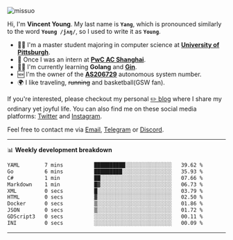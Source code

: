 <p align="left"> <img src="https://komarev.com/ghpvc/?username=missuo&label=Profile%20views&color=0e75b6&style=flat" alt="missuo" /> </p>


Hi, I'm **Vincent Young**. My last name is **`Yang`**, which is pronounced similarly to the word **`Young /jʌŋ/`**, so I used to write it as **`Young`**. 

-  👨‍🎓 I'm a master student majoring in computer science at [**University of Pittsburgh**](https://www.pitt.edu).
-  💼 Once I was an intern at **[PwC AC Shanghai](https://www.linkedin.com/company/pwc-ac-shanghai/)**.
-  👨‍💻 I'm currently learning **Golang** and [**Gin**](https://github.com/gin-gonic/gin).
-  🆕 I'm the owner of the **[AS206729](https://bgp.tools/AS206729)** autonomous system number.
-  🌍 I like traveling, ~~running~~ and basketball(GSW fan).

If you're interested, please checkout my personal [✏️ blog](https://missuo.me/) where I share my ordinary yet joyful life. You can also find me on these social media platforms: [Twitter](https://twitter.com/m1ssuo) and [Instagram](https://www.instagram.com/m1ssuo).

Feel free to contact me via <a href="mailto:i@yyt.moe">Email</a>, [Telegram](https://t.me/missuo) or [Discord](https://discordapp.com/users/missuo#7448).

-------

📊 **Weekly development breakdown**
<!--START_SECTION:waka-->

```txt
YAML        7 mins          ██████████░░░░░░░░░░░░░░░   39.62 %
Go          6 mins          █████████░░░░░░░░░░░░░░░░   35.93 %
C#          1 min           ██░░░░░░░░░░░░░░░░░░░░░░░   07.66 %
Markdown    1 min           █▓░░░░░░░░░░░░░░░░░░░░░░░   06.73 %
XML         0 secs          █░░░░░░░░░░░░░░░░░░░░░░░░   03.79 %
HTML        0 secs          ▓░░░░░░░░░░░░░░░░░░░░░░░░   02.50 %
Docker      0 secs          ▒░░░░░░░░░░░░░░░░░░░░░░░░   01.86 %
JSON        0 secs          ▒░░░░░░░░░░░░░░░░░░░░░░░░   01.72 %
GDScript3   0 secs          ░░░░░░░░░░░░░░░░░░░░░░░░░   00.11 %
INI         0 secs          ░░░░░░░░░░░░░░░░░░░░░░░░░   00.09 %
```

<!--END_SECTION:waka-->

-------
